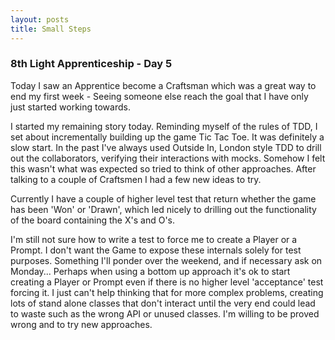 ```yaml
---
layout: posts
title: Small Steps
---
```

### 8th Light Apprenticeship - Day 5

Today I saw an Apprentice become a Craftsman which was a great way to end my first week - Seeing someone else reach the goal that I have only just started working towards.

<!-- break -->

I started my remaining story today. Reminding myself of the rules of TDD, I set about incrementally building up the game Tic Tac Toe. It was definitely a slow start. In the past I've always used Outside In, London style TDD to drill out the collaborators, verifying their interactions with mocks. Somehow I felt this wasn't what was expected so tried to think of other approaches. After talking to a couple of Craftsmen I had a few new ideas to try.

Currently I have a couple of higher level test that return whether the game has been 'Won' or 'Drawn', which led nicely to drilling out the functionality of the board containing the X's and O's. 

I'm still not sure how to write a test to force me to create a Player or a Prompt. I don't want the Game to expose these internals solely for test purposes. Something I'll ponder over the weekend, and if necessary ask on Monday... Perhaps when using a bottom up approach it's ok to start creating a Player or Prompt even if there is no higher level 'acceptance' test forcing it. I just can't help thinking that for more complex problems, creating lots of stand alone classes that don't interact until the very end could lead to waste such as the wrong API or unused classes. I'm willing to be proved wrong and to try new approaches.
